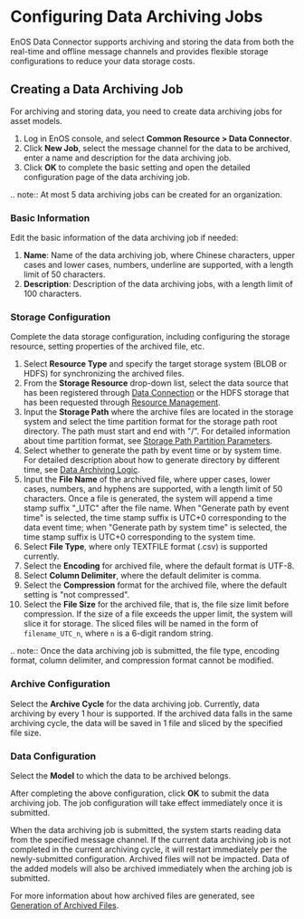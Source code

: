 # Configuring Data Archiving Jobs
EnOS Data Connector supports archiving and storing the data from both the real-time and offline message  channels and provides flexible storage configurations to reduce your data storage costs.
## Creating a Data Archiving Job
For archiving and storing data, you need to create data archiving jobs for asset models.

1. Log in EnOS console, and select **Common Resource > Data Connector**.
2. Click **New Job**, select the message channel for the data to be archived, enter a name and description for the data archiving job.
3. Click **OK** to complete the basic setting and open the detailed configuration page of the data archiving job.

.. note:: At most 5 data archiving jobs can be created for an organization.

### Basic Information

Edit the basic information of the data archiving job if needed:

1. **Name**: Name of the data archiving job, where Chinese characters, upper cases and lower cases, numbers, underline are supported, with a length limit of 50 characters.
2. **Description**: Description of the data archiving jobs, with a length limit of 100 characters.

### Storage Configuration

Complete the data storage configuration, including configuring the storage resource, setting properties of the archived file, etc.

1. Select **Resource Type** and specify the target storage system (BLOB or HDFS) for synchronizing the archived files.
2. From the **Storage Resource** drop-down list, select the data source that has been registered through [Data Connection](/docs/offline-data/en/2.0.8/data_source/index.html) or the HDFS storage that has been requested through [Resource Management](/docs/enos/en/2.0.8/resourcemanagement/overview.html).
3. Input the **Storage Path** where the archive files are located in the storage system and select the time partition format for the storage path root directory. The path must start and end with "/". For detailed information about time partition format, see [Storage Path Partition Parameters](/docs/data-asset/en/2.0.8/reference/archive_storage#path).
4. Select whether to generate the path by event time or by system time. For detailed description about how to generate directory by different time, see [Data Archiving Logic](/docs/data-asset/en/2.0.8/reference/archive_storage#logic).
5. Input the **File Name** of the archived file, where upper cases, lower cases, numbers, and hyphens are supported, with a length limit of 50 characters. Once a file is generated, the system will append a time stamp suffix "_UTC" after the file name. When "Generate path by event time" is selected, the time stamp suffix is UTC+0 corresponding to the data event time; when "Generate path by system time" is selected, the time stamp suffix is UTC+0 corresponding to the system time.
6. Select **File Type**, where only TEXTFILE format (.csv) is supported currently.
7. Select the **Encoding** for archived file, where the default format is UTF-8.
8. Select **Column Delimiter**, where the default delimiter is comma.
9. Select the **Compression** format for the archived file, where the default setting is "not compressed".
10. Select the **File Size** for the archived file, that is, the file size limit before compression. If the size of a file exceeds the upper limit, the system will slice it for storage. The sliced files will be named in the form of  `filename_UTC_n`, where `n` is a 6-digit random string.

.. note:: Once the data archiving job is submitted, the file type, encoding format, column delimiter, and compression format cannot be modified.

### Archive Configuration

Select the **Archive Cycle** for the data archiving job. Currently, data archiving by every 1 hour is supported. If the archived data falls in the same archiving cycle, the data will be saved in 1 file and sliced by the specified file size.

<!--

It is suggested to select a longer archiving cycle, which is helpful to reduce the number of small files due to data latency. Different archiving cycles mean different scheduled starting time of the data archiving job as well as different data processing time range. The archived data range for each archiving cycle refers to the data generated between "the scheduled starting time for the previous archiving cycle" to "the scheduled starting time for the current archiving cycle". The archiving cycle cannot be modified once the data archiving policy is submitted.

For the scheduled starting time and archived data time range for each archiving cycle, see [Archiving Cycle Configuration](../../reference/archive_storage#cycle).

-->

### Data Configuration

Select the **Model** to which the data to be archived belongs.

After completing the above configuration, click **OK** to submit the data archiving job. The job configuration will take effect immediately once it is submitted.

When the data archiving job is submitted, the system starts reading data from the specified message channel. If the current data archiving job is not completed in the current archiving cycle, it will restart immediately per the newly-submitted configuration. Archived files will not be impacted. Data of the added models will also be archived immediately when the arching job is submitted.

For more information about how archived files are generated, see [Generation of Archived Files](/docs/data-asset/en/2.0.8/reference/archive_storage#file).

<!--end-->
